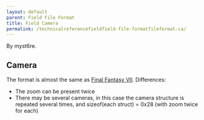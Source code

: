 ```yaml
---
layout: default
parent: Field File Format
title: Field Camera
permalink: /technicalreferencefieldfield-file-formatfileformat-ca/
---
```


By myst6re.

## Camera

The format is almost the same as [Final Fantasy VII](../FF7/Field/Camera_Matrix). Differences:

-   The zoom can be present twice
-   There may be several cameras, in this case the camera structure is repeated several times, and sizeof(each struct) = 0x28 (with zoom twice for each)

